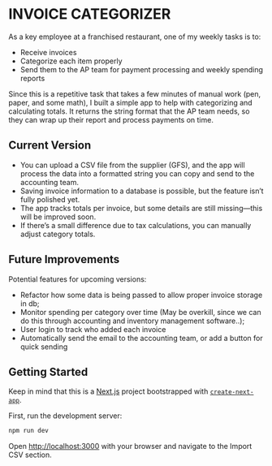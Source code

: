 # INVOICE CATEGORIZER

As a key employee at a franchised restaurant, one of my weekly tasks is to:

- Receive invoices
- Categorize each item properly
- Send them to the AP team for payment processing and weekly spending reports

Since this is a repetitive task that takes a few minutes of manual work (pen, paper, and some math), I built a simple app to help with categorizing and calculating totals. It returns the string format that the AP team needs, so they can wrap up their report and process payments on time.

## Current Version

- You can upload a CSV file from the supplier (GFS), and the app will process the data into a formatted string you can copy and send to the accounting team.
- Saving invoice information to a database is possible, but the feature isn’t fully polished yet.
- The app tracks totals per invoice, but some details are still missing—this will be improved soon.
- If there’s a small difference due to tax calculations, you can manually adjust category totals.

## Future Improvements

Potential features for upcoming versions:

- Refactor how some data is being passed to allow proper invoice storage in db;
- Monitor spending per category over time (May be overkill, since we can do this through accounting and inventory management software..);
- User login to track who added each invoice
- Automatically send the email to the accounting team, or add a button for quick sending

## Getting Started

Keep in mind that this is a [Next.js](https://nextjs.org/) project bootstrapped with [`create-next-app`](https://github.com/vercel/next.js/tree/canary/packages/create-next-app).

First, run the development server:

```bash
npm run dev
```

Open [http://localhost:3000](http://localhost:3000) with your browser and navigate to the Import CSV section.

